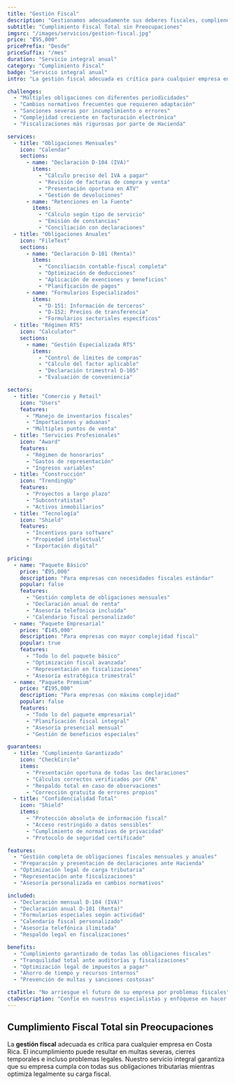 ```yaml
---
title: "Gestión Fiscal"
description: "Gestionamos adecuadamente sus deberes fiscales, cumpliendo con los plazos y periodos estipulados para que su organización se pueda enfocar en producir y generar valor."
subtitle: "Cumplimiento Fiscal Total sin Preocupaciones"
imgsrc: "/images/servicios/gestion-fiscal.jpg"
price: "₡95,000"
pricePrefix: "Desde"
priceSuffix: "/mes"
duration: "Servicio integral anual"
category: "Cumplimiento Fiscal"
badge: "Servicio integral anual"
intro: "La gestión fiscal adecuada es crítica para cualquier empresa en Costa Rica. El incumplimiento puede resultar en multas severas, cierres temporales e incluso problemas legales. Nuestro servicio integral garantiza que su empresa cumpla con todas sus obligaciones tributarias mientras optimiza legalmente su carga fiscal."

challenges:
  - "Múltiples obligaciones con diferentes periodicidades"
  - "Cambios normativos frecuentes que requieren adaptación"
  - "Sanciones severas por incumplimiento o errores"
  - "Complejidad creciente en facturación electrónica"
  - "Fiscalizaciones más rigurosas por parte de Hacienda"

services:
  - title: "Obligaciones Mensuales"
    icon: "Calendar"
    sections:
      - name: "Declaración D-104 (IVA)"
        items:
          - "Cálculo preciso del IVA a pagar"
          - "Revisión de facturas de compra y venta"
          - "Presentación oportuna en ATV"
          - "Gestión de devoluciones"
      - name: "Retenciones en la Fuente"
        items:
          - "Cálculo según tipo de servicio"
          - "Emisión de constancias"
          - "Conciliación con declaraciones"
  - title: "Obligaciones Anuales"
    icon: "FileText"
    sections:
      - name: "Declaración D-101 (Renta)"
        items:
          - "Conciliación contable-fiscal completa"
          - "Optimización de deducciones"
          - "Aplicación de exenciones y beneficios"
          - "Planificación de pagos"
      - name: "Formularios Especializados"
        items:
          - "D-151: Información de terceros"
          - "D-152: Precios de transferencia"
          - "Formularios sectoriales específicos"
  - title: "Régimen RTS"
    icon: "Calculator"
    sections:
      - name: "Gestión Especializada RTS"
        items:
          - "Control de límites de compras"
          - "Cálculo del factor aplicable"
          - "Declaración trimestral D-105"
          - "Evaluación de conveniencia"

sectors:
  - title: "Comercio y Retail"
    icon: "Users"
    features:
      - "Manejo de inventarios fiscales"
      - "Importaciones y aduanas"
      - "Múltiples puntos de venta"
  - title: "Servicios Profesionales"
    icon: "Award"
    features:
      - "Régimen de honorarios"
      - "Gastos de representación"
      - "Ingresos variables"
  - title: "Construcción"
    icon: "TrendingUp"
    features:
      - "Proyectos a largo plazo"
      - "Subcontratistas"
      - "Activos inmobiliarios"
  - title: "Tecnología"
    icon: "Shield"
    features:
      - "Incentivos para software"
      - "Propiedad intelectual"
      - "Exportación digital"

pricing:
  - name: "Paquete Básico"
    price: "₡95,000"
    description: "Para empresas con necesidades fiscales estándar"
    popular: false
    features:
      - "Gestión completa de obligaciones mensuales"
      - "Declaración anual de renta"
      - "Asesoría telefónica incluida"
      - "Calendario fiscal personalizado"
  - name: "Paquete Empresarial"
    price: "₡145,000"
    description: "Para empresas con mayor complejidad fiscal"
    popular: true
    features:
      - "Todo lo del paquete básico"
      - "Optimización fiscal avanzada"
      - "Representación en fiscalizaciones"
      - "Asesoría estratégica trimestral"
  - name: "Paquete Premium"
    price: "₡195,000"
    description: "Para empresas con máxima complejidad"
    popular: false
    features:
      - "Todo lo del paquete empresarial"
      - "Planificación fiscal integral"
      - "Asesoría presencial mensual"
      - "Gestión de beneficios especiales"

guarantees:
  - title: "Cumplimiento Garantizado"
    icon: "CheckCircle"
    items:
      - "Presentación oportuna de todas las declaraciones"
      - "Cálculos correctos verificados por CPA"
      - "Respaldo total en caso de observaciones"
      - "Corrección gratuita de errores propios"
  - title: "Confidencialidad Total"
    icon: "Shield"
    items:
      - "Protección absoluta de información fiscal"
      - "Acceso restringido a datos sensibles"
      - "Cumplimiento de normativas de privacidad"
      - "Protocolo de seguridad certificado"

features:
  - "Gestión completa de obligaciones fiscales mensuales y anuales"
  - "Preparación y presentación de declaraciones ante Hacienda"
  - "Optimización legal de carga tributaria"
  - "Representación ante fiscalizaciones"
  - "Asesoría personalizada en cambios normativos"

included:
  - "Declaración mensual D-104 (IVA)"
  - "Declaración anual D-101 (Renta)"
  - "Formularios especiales según actividad"
  - "Calendario fiscal personalizado"
  - "Asesoría telefónica ilimitada"
  - "Respaldo legal en fiscalizaciones"

benefits:
  - "Cumplimiento garantizado de todas las obligaciones fiscales"
  - "Tranquilidad total ante auditorías y fiscalizaciones"
  - "Optimización legal de impuestos a pagar"
  - "Ahorro de tiempo y recursos internos"
  - "Prevención de multas y sanciones costosas"

ctaTitle: "No arriesgue el futuro de su empresa por problemas fiscales"
ctaDescription: "Confíe en nuestros especialistas y enfóquese en hacer crecer su negocio mientras nosotros nos encargamos de mantenerlo en regla con Hacienda."
---
```


## Cumplimiento Fiscal Total sin Preocupaciones

La **gestión fiscal** adecuada es crítica para cualquier empresa en Costa Rica. El incumplimiento puede resultar en multas severas, cierres temporales e incluso problemas legales. Nuestro servicio integral garantiza que su empresa cumpla con todas sus obligaciones tributarias mientras optimiza legalmente su carga fiscal.
